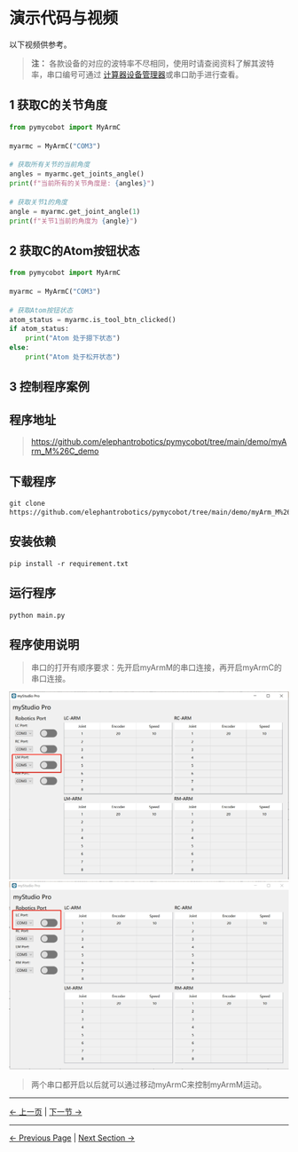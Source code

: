# 演示代码与视频

以下视频供参考。

> **注：** 各款设备的对应的波特率不尽相同，使用时请查阅资料了解其波特率，串口编号可通过 [计算器设备管理器](https://docs.elephantrobotics.com/docs/gitbook-en/4-BasicApplication/4.1-myStudio/4.1.1-myStudio_download_driverinstalled.html#4113-how-to-distinguish-between-cp210x-chip-and-cp34x-chip)或串口助手进行查看。

## 1 获取C的关节角度

```python
from pymycobot import MyArmC

myarmc = MyArmC("COM3")

# 获取所有关节的当前角度
angles = myarmc.get_joints_angle()
print(f"当前所有的关节角度是: {angles}")

# 获取关节1的角度
angle = myarmc.get_joint_angle(1)
print(f"关节1当前的角度为 {angle}")
```

## 2 获取C的Atom按钮状态

```python
from pymycobot import MyArmC

myarmc = MyArmC("COM3")

# 获取Atom按钮状态
atom_status = myarmc.is_tool_btn_clicked()
if atom_status:
    print("Atom 处于摁下状态")
else:
    print("Atom 处于松开状态")

```
## 3 控制程序案例

## 程序地址
> https://github.com/elephantrobotics/pymycobot/tree/main/demo/myArm_M%26C_demo

## 下载程序
```shell
git clone https://github.com/elephantrobotics/pymycobot/tree/main/demo/myArm_M%26C_demo
```

## 安装依赖

```shell
pip install -r requirement.txt
```

## 运行程序

```shell
python main.py
```

## 程序使用说明

> 串口的打开有顺序要求：先开启myArmM的串口连接，再开启myArmC的串口连接。


<img src="../../../resources/4-FunctionsAndApplications/6-SDKDevelopment/5.1 -BasedOnPythonDevelopmentAndUse/6_example/app_1.png" alt="7.1.1-7" style="zoom: 67%;" />

<img src="../../../resources/4-FunctionsAndApplications/6-SDKDevelopment/5.1 -BasedOnPythonDevelopmentAndUse/6_example/app_2.png" alt="7.1.1-1" style="zoom: 50%;" />

> 两个串口都开启以后就可以通过移动myArmC来控制myArmM运动。

---

[← 上一页](4_Handle_control.md) | [下一节 →](../../11-ApplicationBaseROS/11.1-ROS1/11.1.1-M5.md)

---

[← Previous Page](4_Handle_control.md) | [Next Section →](../../11-ApplicationBaseROS/11.1-ROS1/11.1.1-M5.md)

